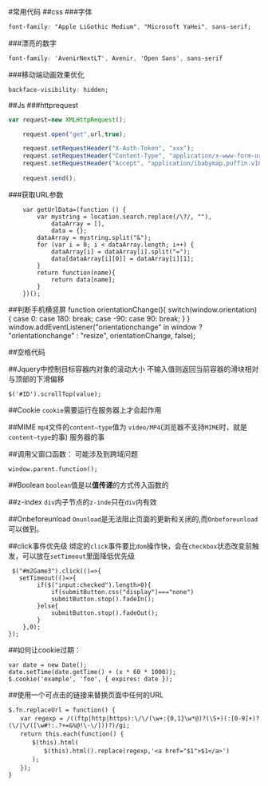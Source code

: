 #常用代码
##css
###字体
```css
font-family: "Apple LiGothic Medium", "Microsoft YaHei", sans-serif;
```
###漂亮的数字
```css
font-family: 'AvenirNextLT', Avenir, 'Open Sans', sans-serif
```
###移动端动画效果优化
```css
backface-visibility: hidden;
```
##Js
###httprequest
```javascript
var request=new XMLHttpRequest();

	request.open("get",url,true);

	request.setRequestHeader("X-Auth-Token", "xxx");
	request.setRequestHeader("Content-Type", "application/x-www-form-urlencoded");
	request.setRequestHeader("Accept", "application/ibabymap.puffin.v100+json");
	
	request.send();
```
###获取URL参数
```
	var getUrlData=(function () {
        var mystring = location.search.replace(/\?/, ""),
            dataArray = [],
            data = {};
        dataArray = mystring.split("&");
        for (var i = 0; i < dataArray.length; i++) {
            dataArray[i] = dataArray[i].split("=");
            data[dataArray[i][0]] = dataArray[i][1];
        }
        return function(name){
            return data[name];
        }
    })();
```
##判断手机横竖屏
    function orientationChange(){
        switch(window.orientation) {
            case 0: 
            case 180:
            break;
            case -90:
            case 90:
            break;
        }
    }
    window.addEventListener("orientationchange" in window ? "orientationchange" : "resize", orientationChange, false);

##空格代码
	&nbsp;

##Jquery中控制目标容器内对象的滚动大小
不输入值则返回当前容器的滑块相对与顶部的下滑偏移

	$('#ID').scrollTop(value);
##Cookie
`cookie`需要运行在服务器上才会起作用

##MIME
`mp4`文件的`content—type`值为 `video/MP4`(浏览器不支持`MIME`时，就是`content—type`的事) 服务器的事

##调用父窗口函数：
可能涉及到跨域问题

	window.parent.function();

##Boolean
`boolean`值是以**值传递**的方式传入函数的

##z-index
`div`内子节点的`z-inde`只在`div`内有效

##Onbeforeunload 
`Onunload`是无法阻止页面的更新和关闭的,而`Onbeforeunload`可以做到。

##click事件优先级
绑定的`click`事件要比`dom`操作快，会在`checkbox`状态改变前触发，可以放在`setTimeout`里面降低优先级

	 $("#m2Game3").click(()=>{
	   setTimeout(()=>{
	        if($("input:checked").length>0){
	            if(submitButton.css("display")==="none")
	            submitButton.stop().fadeIn();
	        }else{
	            submitButton.stop().fadeOut();
	        }
	    },0);
	});

##如何让cookie过期：

	var date = new Date(); 
	date.setTime(date.getTime() + (x * 60 * 1000)); 
	$.cookie('example', 'foo', { expires: date }); 

##使用一个可点击的链接来替换页面中任何的URL

	$.fn.replaceUrl = function() { 
	　　var regexp = /((ftp|http|https):\/\/(\w+:{0,1}\w*@)?(\S+)(:[0-9]+)?(\/|\/([\w#!:.?+=&%@!\-\/]))?)/gi; 
	　　return this.each(function() {
	　　　　$(this).html(
	　　　　　　$(this).html().replace(regexp,'<a href="$1">$1</a>')
	　　　　); 
	　　});
	} 